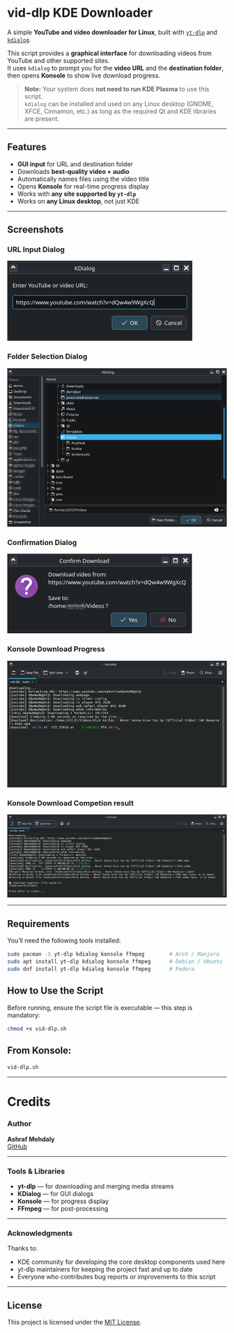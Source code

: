 # vid-dlp KDE Downloader

A simple **YouTube and video downloader for Linux**, built with [`yt-dlp`](https://github.com/yt-dlp/yt-dlp) and [`kdialog`](https://develop.kde.org/docs/administration/kdialog/).

This script provides a **graphical interface** for downloading videos from YouTube and other supported sites.  
It uses `kdialog` to prompt you for the **video URL** and the **destination folder**, then opens **Konsole** to show live download progress.

> **Note:** Your system does **not need to run KDE Plasma** to use this script.  
> `kdialog` can be installed and used on any Linux desktop (GNOME, XFCE, Cinnamon, etc.) as long as the required Qt and KDE libraries are present.

---

## Features

- **GUI input** for URL and destination folder  
- Downloads **best-quality video + audio**
- Automatically names files using the video title
- Opens **Konsole** for real-time progress display
- Works with **any site supported by `yt-dlp`**
- Works on **any Linux desktop**, not just KDE

---

## Screenshots

### URL Input Dialog
![KDialog Input Example](screenshots/Screenshot_20251006_234113.png)

### Folder Selection Dialog
![KDialog Folder Picker](screenshots/Screenshot_20251006_234250.png)

### Confirmation Dialog
![KDialog Confirmation Example](screenshots/Screenshot_20251006_234316.png)

### Konsole Download Progress
![Konsole Progress Example](screenshots/Screenshot_20251006_234404.png)

### Konsole Download Competion result
![Konsole Download Competion result](screenshots/Screenshot_20251006_234633.png)

---

## Requirements

You’ll need the following tools installed:

```bash
sudo pacman -S yt-dlp kdialog konsole ffmpeg        # Arch / Manjaro
sudo apt install yt-dlp kdialog konsole ffmpeg      # Debian / Ubuntu
sudo dnf install yt-dlp kdialog konsole ffmpeg      # Fedora
```

## How to Use the Script

Before running, ensure the script file is executable — this step is mandatory:

```bash
chmod +x vid-dlp.sh
```

## From Konsole:

```bash
vid-dlp.sh
```

---

# Credits

### Author
**Ashraf Mehdaly**  
[GitHub](https://github.com/amehdaly)

---

### Tools & Libraries
- **yt-dlp** — for downloading and merging media streams  
- **KDialog** — for GUI dialogs  
- **Konsole** — for progress display  
- **FFmpeg** — for post-processing  

---

### Acknowledgments
Thanks to:
- KDE community for developing the core desktop components used here  
- yt-dlp maintainers for keeping the project fast and up to date  
- Everyone who contributes bug reports or improvements to this script

---
 
## License

This project is licensed under the [MIT License](LICENSE).
